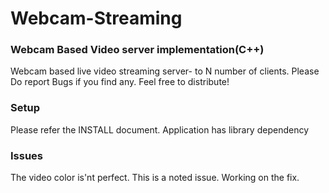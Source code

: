 # Webcam-Streaming

### Webcam Based Video server implementation(C++)           
Webcam based live video streaming server- to N number of clients.
Please Do report Bugs if you find any. Feel free to distribute!

### Setup
Please refer the INSTALL document. Application has library dependency

### Issues
The video color is'nt perfect. This is a noted issue. Working on the fix.
